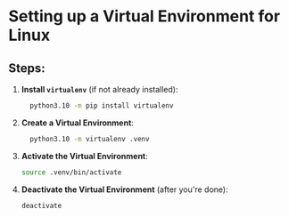 # Setting up a Virtual Environment for Linux

## Steps:

1. **Install `virtualenv`** (if not already installed):
    ```bash
      python3.10 -m pip install virtualenv

2. **Create a Virtual Environment**:
    ```bash
      python3.10 -m virtualenv .venv
    ```

3. **Activate the Virtual Environment**:
    ```bash
    source .venv/bin/activate
    ```

4. **Deactivate the Virtual Environment** (after you're done):
    ```bash
    deactivate
    ```


